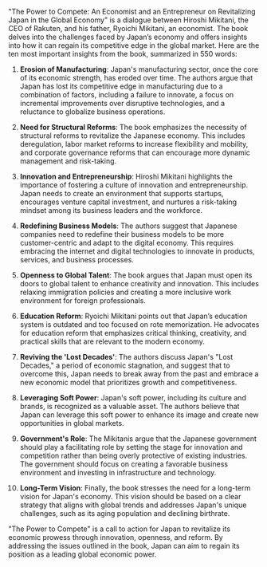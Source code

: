 "The Power to Compete: An Economist and an Entrepreneur on Revitalizing Japan in the Global Economy" is a dialogue between Hiroshi Mikitani, the CEO of Rakuten, and his father, Ryoichi Mikitani, an economist. The book delves into the challenges faced by Japan’s economy and offers insights into how it can regain its competitive edge in the global market. Here are the ten most important insights from the book, summarized in 550 words:

1. **Erosion of Manufacturing**: Japan's manufacturing sector, once the core of its economic strength, has eroded over time. The authors argue that Japan has lost its competitive edge in manufacturing due to a combination of factors, including a failure to innovate, a focus on incremental improvements over disruptive technologies, and a reluctance to globalize business operations.

2. **Need for Structural Reforms**: The book emphasizes the necessity of structural reforms to revitalize the Japanese economy. This includes deregulation, labor market reforms to increase flexibility and mobility, and corporate governance reforms that can encourage more dynamic management and risk-taking.

3. **Innovation and Entrepreneurship**: Hiroshi Mikitani highlights the importance of fostering a culture of innovation and entrepreneurship. Japan needs to create an environment that supports startups, encourages venture capital investment, and nurtures a risk-taking mindset among its business leaders and the workforce.

4. **Redefining Business Models**: The authors suggest that Japanese companies need to redefine their business models to be more customer-centric and adapt to the digital economy. This requires embracing the internet and digital technologies to innovate in products, services, and business processes.

5. **Openness to Global Talent**: The book argues that Japan must open its doors to global talent to enhance creativity and innovation. This includes relaxing immigration policies and creating a more inclusive work environment for foreign professionals.

6. **Education Reform**: Ryoichi Mikitani points out that Japan’s education system is outdated and too focused on rote memorization. He advocates for education reform that emphasizes critical thinking, creativity, and practical skills that are relevant to the modern economy.

7. **Reviving the 'Lost Decades'**: The authors discuss Japan's "Lost Decades," a period of economic stagnation, and suggest that to overcome this, Japan needs to break away from the past and embrace a new economic model that prioritizes growth and competitiveness.

8. **Leveraging Soft Power**: Japan's soft power, including its culture and brands, is recognized as a valuable asset. The authors believe that Japan can leverage this soft power to enhance its image and create new opportunities in global markets.

9. **Government's Role**: The Mikitanis argue that the Japanese government should play a facilitating role by setting the stage for innovation and competition rather than being overly protective of existing industries. The government should focus on creating a favorable business environment and investing in infrastructure and technology.

10. **Long-Term Vision**: Finally, the book stresses the need for a long-term vision for Japan's economy. This vision should be based on a clear strategy that aligns with global trends and addresses Japan's unique challenges, such as its aging population and declining birthrate.

"The Power to Compete" is a call to action for Japan to revitalize its economic prowess through innovation, openness, and reform. By addressing the issues outlined in the book, Japan can aim to regain its position as a leading global economic power.